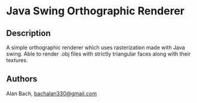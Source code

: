 # Java Swing Orthographic Renderer

## Description

A simple orthographic renderer which uses rasterization made with Java swing. Able to render .obj files with strictly triangular faces along with their textures. 

## Authors

Alan Bach, bachalan330@gmail.com
